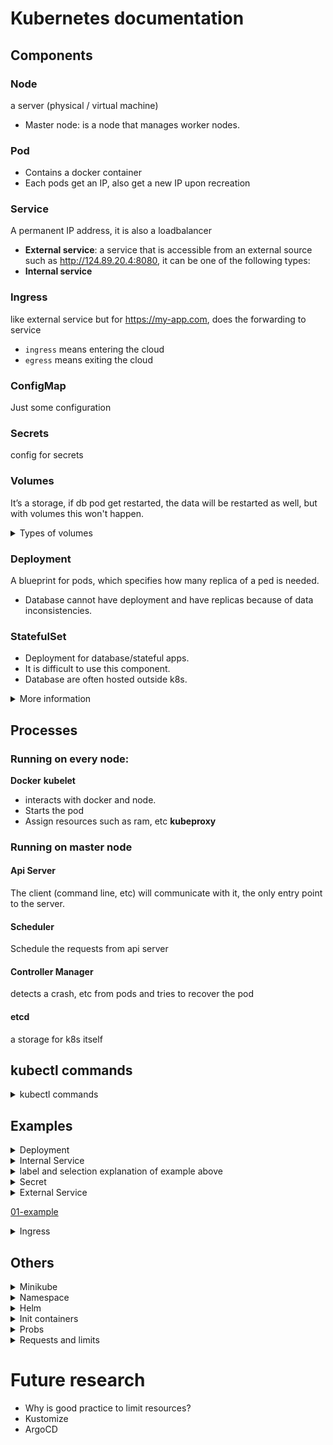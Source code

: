 # Kubernetes documentation

## Components

### Node
a server (physical / virtual machine)

- Master node: is a node that manages worker nodes.

### Pod
- Contains a docker container
- Each pods get an IP, also get a new IP upon recreation

### Service
A permanent IP address, it is also a loadbalancer
- **External service**: a service that is accessible from an external source such as http://124.89.20.4:8080, it can be one of the following types:
- **Internal service**

### Ingress 
like external service but for https://my-app.com, does the forwarding to service

- `ingress` means entering the cloud
- `egress` means exiting the cloud

### ConfigMap
Just some configuration

### Secrets
config for secrets 

### Volumes
It’s a storage, if db pod get restarted, the data will be restarted as well, but with volumes this won't happen. 

<details><summary>Types of volumes</summary><br>

#### Persistent volume
- doesn't depends on the pod lifecycle
- available to all nodes
- must survive if all cluster crash
- Needs actual storage
  - Can come from any source
  - k8s doesn't create or backup the volume
- Cannot be namespaced

Admin role creates `persistent volume` and users create `persistent volume claim`

##### Persistent volume claim
Application needs to claim the pv so it can use them. Another k8s component.

Defines the size of the volume and access type and whatever volume matches this criteria, will be used.
In the pod you have to use that claim in the pod specification. Then the volume is mounted in the pod.

##### Storage Class
Provides `persistent volume` dynamically whenever `persistent volume claim` claims it.
- Cannot be namespaced

#### ConfigMap and Secrets
You can mount them into the pod

<br></details>

### Deployment
A blueprint for pods, which specifies how many replica of a ped is needed.

- Database cannot have deployment and have replicas because of data inconsistencies. 

### StatefulSet
- Deployment for database/stateful apps.
- It is difficult to use this component.
- Database are often hosted outside k8s. 

<details><summary>More information</summary>

- Cannot be created/deleted at the same time
- Cannot be randomly addressed
- Replica pods are not identical, they have their own additional identity

#### Pod Identity 
- Sticky id for each pod
- Created from the same spec but not interchangeable
- Each has a persistent id that maintains across rescheduling

Why it needs id? 
https://youtu.be/X48VuDVv0do?t=11054

</details>

## Processes
### Running on every node:
**Docker**
**kubelet**
- interacts with docker and node. 
- Starts the pod 
- Assign resources such as ram, etc 
**kubeproxy**

### Running on master node
#### Api Server
The client (command line, etc) will communicate with it, the only entry point to the server. 

#### Scheduler
Schedule the requests from api server 

#### Controller Manager
detects a crash, etc from pods and tries to recover the pod 

#### etcd
a storage for k8s itself 

## kubectl commands
<details><summary>kubectl commands</summary>

- [cheatsheet](https://kubernetes.io/docs/reference/kubectl/cheatsheet/)

```sh
kubectl get nodes 
kubectl get pod 
kubectl get services 
kubectl get deployment 
 
kubectl create deployment NAME --image=IMAGE 
kubectl delete deployment NAME 

# Show auto generated deployment file, and you can edit it for example the image 
kubectl edit deployment NAME 

kubectl logs [pod name]
 
# Show for example the docker download image status
kubectl describe pod [pod name] 
 
kubectl exec –it [pod name] -- bin/bash 
 
kubectl apply –f config_filename

# rollbacks
kubectl rollout history deployment/name
kubectl rollout undo    deployment/name
kubectl rollout undo    deployment/name --to-revision=3
```
</details>

## Examples

<details><summary>Deployment</summary>

```yaml
apiVersion: apps/v1 
kind: Deployment 
metadata: 
  name: my-app 
  # (1) explained below 
  labels: 
    app: my-app 
# spec of the deployment 
spec: 
  # number of replicas 
  replicas: 1 
  # (2) explained below 
  selector: 
    matchLabels: 
      app: my-app 
  # pods config
  template: 
    metadata: 
      labels: 
        # (3) explained below 
        app: my-app 
    # spec of pods 
    spec: 
      containers: 
        - name: my-app 
          # image of the pod to use 
          image: nginx:1.16 
          # bind that image to this port 
          ports: 
            - containerPort: 8080 
```

</details>
<details><summary>Internal Service</summary>

```yaml
apiVersion: v1 
kind: Service  
metadata:  
  name: my-service  
spec:  
  selector: 
    # (4) explained below:  
    app: my-app 
  ports: 
    - protocol: TCP 
      port: 80 
      targetPort: 8080 
```

</details>

<details><summary>label and selection explanation of example above</summary>

- (3): A pod has a label `app: nginx` (it can be any other key-value pair), 
- (2): Create a connection between deployment (2) and pod (3) 
- (1): This is the deployment label and will be used by the service selector (4) 
- (4): connect to the deployment (1) also to the pod (3)  

</details>
<details><summary>Secret</summary>

```yaml
apiVersion: v1
kind: Secret 
metadata: 
  name: my-secret
type: Opaque 
data:
  username: BASE_64_VALUE
  password: BASE_64_VALUE
```

</details>
<details><summary>External Service</summary>

```yaml
apiVersion: v1 
kind: Service  
metadata:  
  name: my-service  
spec:  
  selector: 
    app: my-app 
  # !! Make it an external service
  type: LoadBalancer
  ports: 
    - protocol: TCP 
      port: 80 
      targetPort: 8080
      # !! Make it an external service
      # port in the browser to access the service
      # it has a range 30000-32000
      nodePort: 30000
```
- if the command `kubectl get service` you can see the external ip address

</details>

[01-example](k8s-examples/01-01-example/README.md)

<details><summary>Ingress</summary>

You want to have my-app.com website and not IP:PORT. 
So you change your external service into internal and then use ingress. and ingress will redirect to that internal service.

```yaml
apiVersion: networking.k8s.io/v1
kind: Ingress
metadata:
  name: myapp-ingress
spec:
  rules:
  - host: myapp.com
    http:
      paths:
        backend:
          serviceName: myapp-internal-service
          servicePort: 8080
```

The yaml file alone won't be enough and it needs ingress controller

### Ingress Controller
A pod or a set of pods that does evaluation and process of ingress rules.

It evaluates all the rules then manages the redirections.

You can choose between many third-party application for Ingress Controller. `K8s Nginx Ingress Controller` is from kubernetes itself. It depends on the cloud service provide. 

### Ingress in cloud service:

Not the only way but one of the common way: 
1. Requests first hit the cloud load balancer (ALS) 
1. Redirect to Ingress controller
1. Ingress rule needs to be defined

[01-02-ingress-example](k8s-examples/01-02-example-ingress/README.md)

### Ingress default backend
When page is not found will call it.

</details>

## Others
<details><summary>Minikube</summary>

- To test k8s on local machine 
- A node cluster run on virtual box
- In minikube service running is not working and showing pending
  - `minikube service [service name]` to make it work

</details>
<details><summary>Namespace</summary>

Organize your resources in a namespace

### Out of box namespaces
#### kube-system
For k8s system use
#### kube-public
publicly accessible data. It is a configmap that contains data without authentication.
#### kube-node-lease
contains heartbeat/availability of nodes information.
#### default
default if you haven't create a new namespace

### Create namespace
`kubectl create namespace [name]`

Or it can be created with config file:
```
metadata: 
  namespace: some-name
```

`kubectl get pod` equals to `kubectl get pod -n default`

</details>
<details><summary>Helm</summary>

Package manager for k8s, to package/distribute yaml files.

### Helm charts

Bundles of YAML files

### Template engine

Example:
```yaml
values.yaml
name: my-app
pod.yaml
metadata:
  name: {{ .Values.name }}
```

</details>
<details><summary>Init containers</summary>

- Runs before app containers
- Run to completions
- Needs to complete successfully before next init container 
- Can have multiple init containers before app contaienrs runs
- Can contains setup scripts annd they can run before app container runs

```yml
kind: Deployment
...
  template:
    spec:
      initContainers:
        - name: init-db
          image: busybox:1.31
          command: ['sh', '-c', 'echo -e "Checking for the availability of MySQL Server deployment"; while ! nc -z mysql 3306; do sleep 1; printf "-"; done; echo -e "  >> MySQL DB Server has started";']
```

</details>
<details><summary>Probs</summary>

### Liveness probs

Restarts the app, if forexample a deadlock appears in the app.

### Readiness probs

- When pod can accept the traffic.
- If the pod is not ready it is removed from service load balancer.

### Startup probs

- To know when a contianer app has started.
- It disables liveness and readiness probes until startup probs is succeeded

### Options to create probs

- Using shell scripts
- Using http get request, e.g. GET health-status
- Using plain tcp socket connection 

### Examples:

Liveness Probe with Command:
```yml
kind: Deployment
...
containers:
  - ...
  livenessProbe:
    exec:
      command:
        - /bin/sh
        - -c
        - nc -z localhost 8095
    # The pod won't show ready until this time is passed
    initialDelaySeconds: 60
    # How often should call this prob
    periodSeconds: 10
```

Readiness Probe with HTTP GET:
```yml
readinessProbe:
  httpGet:
    path: /usermgmt/health-status
    port: 8095
  initialDelaySeconds: 60
  periodSeconds: 10     
```

</details>
<details><summary>Requests and limits</summary>

- Limits: as the `maximum` amount of a resource to be used by a container.
- Requests, on the other hand, are the `minimum` guaranteed amount of a resource that is reserved for a container
- These can be requested per namespaces as well with [LimitRange](https://github.com/stacksimplify/aws-eks-kubernetes-masterclass/tree/master/05-Kubernetes-Important-Concepts-for-Application-Deployments/05-05-Kubernetes-Namespaces/05-05-02-Namespaces-LimitRange-default) or [ResourceQuota](https://github.com/stacksimplify/aws-eks-kubernetes-masterclass/tree/master/05-Kubernetes-Important-Concepts-for-Application-Deployments/05-05-Kubernetes-Namespaces/05-05-03-Namespaces-ResourceQuota)
- It is a good practice to limit both cpu and memory

```yml
resources:
  requests:
    memory: "128Mi"
    cpu: "500m"
  limits:
    memory: "500Mi"
    cpu: "1000m"
```
</details>

# Future research
- Why is good practice to limit resources?
- Kustomize
- ArgoCD
